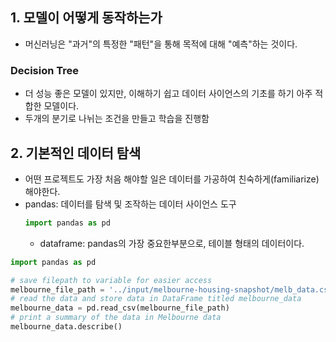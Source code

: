 ## 1. 모델이 어떻게 동작하는가
- 머신러닝은 "과거"의 특정한 "패턴"을 통해 목적에 대해 "예측"하는 것이다.

### Decision Tree
- 더 성능 좋은 모델이 있지만, 이해하기 쉽고 데이터 사이언스의 기초를 하기 아주 적합한 모델이다.
- 두개의 분기로 나뉘는 조건을 만들고 학습을 진행함

## 2. 기본적인 데이터 탐색
- 어떤 프로젝트도 가장 처음 해야할 일은 데이터를 가공하여 친숙하게(familiarize) 해야한다.
- pandas: 데이터를 탐색 및 조작하는 데이터 사이언스 도구
  ```python
  import pandas as pd
  ```
    - dataframe: pandas의 가장 중요한부분으로, 테이블 형태의 데이터이다.

```python
import pandas as pd

# save filepath to variable for easier access
melbourne_file_path = '../input/melbourne-housing-snapshot/melb_data.csv'
# read the data and store data in DataFrame titled melbourne_data
melbourne_data = pd.read_csv(melbourne_file_path) 
# print a summary of the data in Melbourne data
melbourne_data.describe()
```

